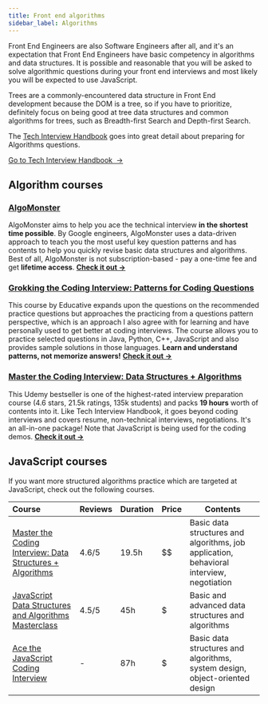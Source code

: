 ```yaml
---
title: Front end algorithms
sidebar_label: Algorithms
---
```


Front End Engineers are also Software Engineers after all, and it's an expectation that Front End Engineers have basic competency in algorithms and data structures. It is possible and reasonable that you will be asked to solve algorithmic questions during your front end interviews and most likely you will be expected to use JavaScript.

Trees are a commonly-encountered data structure in Front End development because the DOM is a tree, so if you have to prioritize, definitely focus on being good at tree data structures and common algorithms for trees, such as Breadth-first Search and Depth-first Search.

The [Tech Interview Handbook](https://techinterviewhandbook.org/algorithms/introduction/) goes into great detail about preparing for Algorithms questions.

<a className="button button--primary" href="https://techinterviewhandbook.org/algorithms/introduction/">Go to Tech Interview Handbook &nbsp;→</a>

## Algorithm courses

### [AlgoMonster](https://shareasale.com/r.cfm?b=1873647&u=3114753&m=114505&urllink=&afftrack=)

AlgoMonster aims to help you ace the technical interview **in the shortest time possible**. By Google engineers, AlgoMonster uses a data-driven approach to teach you the most useful key question patterns and has contents to help you quickly revise basic data structures and algorithms. Best of all, AlgoMonster is not subscription-based - pay a one-time fee and get **lifetime access**. [**Check it out →**](https://shareasale.com/r.cfm?b=1873647&u=3114753&m=114505&urllink=&afftrack=)

### [Grokking the Coding Interview: Patterns for Coding Questions](https://www.educative.io/courses/grokking-the-coding-interview?aff=x23W)

This course by Educative expands upon the questions on the recommended practice questions but approaches the practicing from a questions pattern perspective, which is an approach I also agree with for learning and have personally used to get better at coding interviews. The course allows you to practice selected questions in Java, Python, C++, JavaScript and also provides sample solutions in those languages. **Learn and understand patterns, not memorize answers!** [**Check it out →**](https://www.educative.io/courses/grokking-the-coding-interview?aff=x23W)

### [Master the Coding Interview: Data Structures + Algorithms](https://fxo.co/DQpY)

This Udemy bestseller is one of the highest-rated interview preparation course (4.6 stars, 21.5k ratings, 135k students) and packs **19 hours** worth of contents into it. Like Tech Interview Handbook, it goes beyond coding interviews and covers resume, non-technical interviews, negotiations. It's an all-in-one package! Note that JavaScript is being used for the coding demos. [**Check it out →**](https://fxo.co/DQpY)

## JavaScript courses

If you want more structured algorithms practice which are targeted at JavaScript, check out the following courses.

| Course | Reviews | Duration | Price | Contents |
| :-- | --- | --- | --- | --- |
| [Master the Coding Interview: Data Structures + Algorithms](https://fxo.co/DQpY) | 4.6/5 | 19.5h | $$ | Basic data structures and algorithms, job application, behavioral interview, negotiation |
| [JavaScript Data Structures and Algorithms Masterclass](https://fxo.co/DQpZ) | 4.5/5 | 45h | $ | Basic and advanced data structures and algorithms |
| [Ace the JavaScript Coding Interview](https://www.educative.io/path/ace-javascript-coding-interview?aff=x23W) | - | 87h | $ | Basic data structures and algorithms, system design, object-oriented design |
